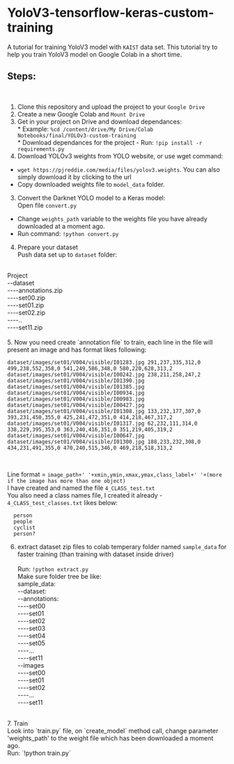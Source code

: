 # YoloV3-tensorflow-keras-custom-training
A tutorial for training YoloV3 model with `KAIST` data set. This tutorial try to help you train YoloV3 model on Google Colab in a short time.
</br>**<h2>Steps:</h2>**</br>
1. Clone this repository and upload the project to your `Google Drive`
2. Create a new Google Colab and `Mount Drive`
3. Get in your project on Drive and download dependances:
</br> * Example: `%cd /content/drive/My Drive/Colab Notebooks/final/YOLOv3-custom-training`
<br> * Download dependances for the project - Run: `!pip install -r requirements.py`
2. Download YOLOv3 weights from YOLO website, or use wget command:
* `wget https://pjreddie.com/media/files/yolov3.weights`. You can also simply download it by clicking to the url 
* Copy downloaded weights file to `model_data` folder.
3. Convert the Darknet YOLO model to a Keras model:
<br>Open file `convert.py`<br>
* Change `weights_path` variable to the weights file you have already downloaded at a moment ago.<br>
* Run command: `!python convert.py`
4. Prepare your dataset
<br> Push data set up to `dataset` folder:
<br>
Project<br>
     --dataset<br>
     ----annotations.zip<br>
     ----set00.zip<br>
     ----set01.zip<br>
     ----set02.zip<br>
     ----..<br>
     ----set11.zip<br>
<br>
5. Now you need create `annotation file` to train, each line in the file will present an image and has format likes following:
<br>

    dataset/images/set01/V004/visible/I01283.jpg 291,237,335,312,0 499,238,552,358,0 541,249,586,348,0 580,220,628,313,2 
    dataset/images/set01/V004/visible/I00242.jpg 238,211,258,247,2 
    dataset/images/set01/V004/visible/I01390.jpg 
    dataset/images/set01/V004/visible/I01385.jpg 
    dataset/images/set01/V004/visible/I00934.jpg 
    dataset/images/set01/V004/visible/I00983.jpg 
    dataset/images/set01/V004/visible/I00427.jpg 
    dataset/images/set01/V004/visible/I01308.jpg 133,232,177,307,0 393,231,450,355,0 425,241,472,351,0 414,218,467,317,2 
    dataset/images/set01/V004/visible/I01317.jpg 62,232,111,314,0 338,229,395,353,0 363,240,416,351,0 351,219,405,319,2 
    dataset/images/set01/V004/visible/I00647.jpg 
    dataset/images/set01/V004/visible/I01300.jpg 188,233,232,308,0 434,231,491,355,0 470,240,515,346,0 469,218,518,313,2 
    
    
<br>

Line format = `image_path+' '+xmin,ymin,xmax,ymax,class_label+' '+(more if the image has more than one object)`
<br> I have created and named the file `4_CLASS_test.txt`
<br> You also need a class names file, I created it already - `4_CLASS_test_classes.txt` likes below:<br>

      person
      people
      cyclist
      person?


6. extract dataset zip files to colab temperary folder named `sample_data` for faster training (than training with dataset inside driver)<br>
<br> Run: `!python extract.py`
<br>Make sure folder tree be like: <br>
sample_data:<br>
  --dataset:<br>
  --annotations:<br>
  ----set00<br>
  ----set01<br>
  ----set02<br>
  ----set03<br>
  ----set04<br>
  ----set05<br>
  ----...<br>
  ----set11<br>
  --images<br>
  ----set00<br>
  ----set01<br>
  ----set02<br>
  ----...<br>
  ----set11<br>
<br>
7. Train
<br> Look into `train.py` file, on `create_model` method call, change parameter 'weights_path' to the weight file which has been downloaded a moment ago.
<br> Run: `!python train.py`
